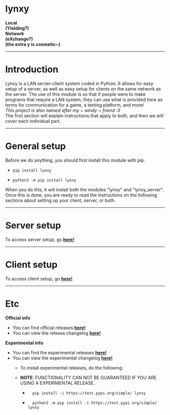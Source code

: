 <!-- Default start messages -->
# **lynxy**
<b>Local <br>
(Yielding?) <br>
Network <br>
(eXchange?) <br>
(the extra y is cosmetic~)</b>
***
# **Introduction**
Lynxy is a LAN server-client system coded in Python. It allows for easy setup of a server, as well as easy setup for clients on the same network as the server.
The use of this module is so that if people were to make programs that require a LAN system, they can use what is provided here as terms for communication for a game, a texting platform, and more! <br>
*This project is also named after my ~ windy ~ friend :3* <br>
The first section will explain instructions that apply to both, and then we will cover each individual part.
***
# **General setup**
Before we do anything, you should first install this module with pip.
-     pip install lynxy
-     python3 -m pip install lynxy
When you do this, it will install both the modules "lynxy" and "lynxy_server". Once this is done, you are ready to read the instructions on the following sections about setting up your client, server, or both.
***
# Server setup
To access server setup, go [**here!**](./documentation/github/lynxy_server.md)
***
# Client setup
To access client setup, go [**here!**](./documentation/github/lynxy.md)
***
# Etc
**Official info** <br>
- You can find official releases [**here!**](https://pypi.org/project/lynxy/)
- You can view the release changelog [**here!**](./documentation/github/changelogs/release_changelog.md)

**Experimental info** <br>
- You can find the experimental releases [**here!**](https://test.pypi.org/project/lynxy/)
- You can view the experimental changelog [**here!**](./documentation/github/changelogs/experimental_changelog.md)
  - To install experimental releases, do the following.
  - **NOTE**: FUNCTIONALITY CAN NOT BE GUARANTEED IF YOU ARE USING A EXPERIMENTAL RELEASE. 

    -       pip install -i https://test.pypi.org/simple/ lynxy
    -       python3 -m pip install -i https://test.pypi.org/simple/ lynxy